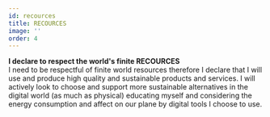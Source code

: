 ```yaml
---
id: recources
title: RECOURCES
image: ''
order: 4
---
```


**I declare to respect the world's finite RECOURCES**
<br />
I need to be respectful of finite world resources therefore I declare that I will use and produce high quality and sustainable products and services.​​​​​​​ I will actively look to choose and support more sustainable alternatives in the digital world (as much as physical) educating myself and considering the energy consumption and affect on our plane by digital tools I choose to use.
